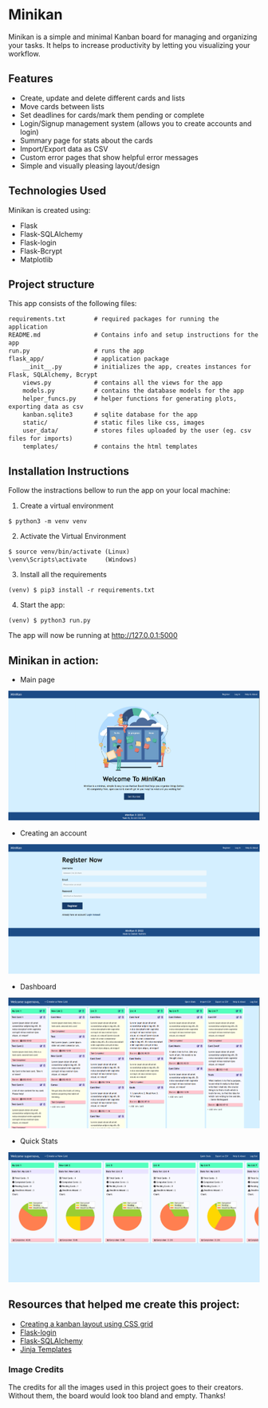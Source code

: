 # Minikan
Minikan is a simple and minimal Kanban board for managing and organizing your tasks. It helps to increase productivity by letting you visualizing your workflow.

## Features
* Create, update and delete different cards and lists
* Move cards between lists
* Set deadlines for cards/mark them pending or complete
* Login/Signup management system (allows you to create accounts and login)
* Summary page for stats about the cards
* Import/Export data as CSV
* Custom error pages that show helpful error messages
* Simple and visually pleasing layout/design

## Technologies Used
Minikan is created using:
+ Flask
+ Flask-SQLAlchemy
+ Flask-login
+ Flask-Bcrypt
+ Matplotlib

## Project structure
This app consists of the following files:

```
requirements.txt        # required packages for running the application
README.md               # Contains info and setup instructions for the app
run.py                  # runs the app
flask_app/              # application package
    __init__.py         # initializes the app, creates instances for Flask, SQLAlchemy, Bcrypt
    views.py            # contains all the views for the app
    models.py           # contains the database models for the app
    helper_funcs.py     # helper functions for generating plots, exporting data as csv
    kanban.sqlite3      # sqlite database for the app
    static/             # static files like css, images
    user_data/          # stores files uploaded by the user (eg. csv files for imports)
    templates/          # contains the html templates
```



## Installation Instructions
Follow the instractions bellow to run the app on your local machine:

1. Create a virtual environment
```
$ python3 -m venv venv  
```
2. Activate the Virtual Environment
```
$ source venv/bin/activate (Linux)
\venv\Scripts\activate     (Windows)
```
3. Install all the requirements
```
(venv) $ pip3 install -r requirements.txt
```
4. Start the app:
```
(venv) $ python3 run.py
```
The app will now be running at http://127.0.0.1:5000

## Minikan in action:
+ Main page
<img src="/flask_app/static/images/landing.png" alt="landing"/>

+ Creating an account
<img src="/flask_app/static/images/register.png" alt="register"/>

+ Dashboard
<img src="/flask_app/static/images/dashboard.png" alt="dashboard"/>

+ Quick Stats
<img src="/flask_app/static/images/stats.png" alt="stats"/>

## Resources that helped me create this project:
+ [Creating a kanban layout using CSS grid](https://ilikekillnerds.com/2020/09/create-a-trello-kanban-layout-using-css-grid/)
+ [Flask-login](https://flask-login.readthedocs.io)
+ [Flask-SQLAlchemy](https://flask-sqlalchemy.palletsprojects.com)
+ [Jinja Templates](https://jinja.palletsprojects.com/en/3.1.x/templates/)

### Image Credits
The credits for all the images used in this project goes to their creators. Without them, the board would look too bland and empty. Thanks!
